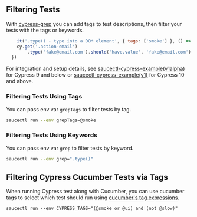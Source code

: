 ## Filtering Tests

With [cypress-grep](https://github.com/cypress-io/cypress-grep) you can add tags to test descriptions, then filter your tests with the tags or keywords.

```javascript
	it('.type() - type into a DOM element', { tags: ['smoke'] }, () => {
    cy.get('.action-email')
        .type('fake@email.com').should('have.value', 'fake@email.com')
  })
```
For integration and setup details, see [saucectl-cypress-example(v1alpha)](https://github.com/saucelabs/saucectl-cypress-example/tree/main/v1alpha/examples/cypress-grep) for Cypress 9 and below or [saucectl-cypress-example(v1)](https://github.com/saucelabs/saucectl-cypress-example/tree/main/v1/examples/cypress-grep) for Cypress 10 and above.

### Filtering Tests Using Tags

You can pass env var `grepTags` to filter tests by tag.

```bash
saucectl run --env grepTags=@smoke
```

### Filtering Tests Using Keywords

You can pass env var `grep` to filter tests by keyword.

```bash
saucectl run --env grep=".type()"
```

## Filtering Cypress Cucumber Tests via Tags

When running Cypress test along with Cucumber, you can use cucumber tags to select which test should run using [cucumber's tag expressions](https://cucumber.io/docs/cucumber/api/?lang=javascript#tags).

```
saucectl run --env CYPRESS_TAGS="(@smoke or @ui) and (not @slow)"
```